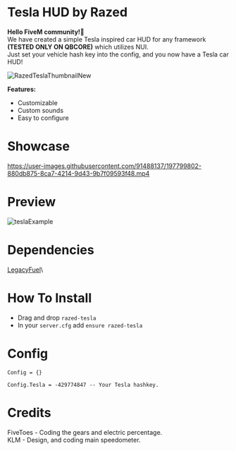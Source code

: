 # Tesla HUD by Razed
**Hello FiveM community!👋**\
We have created a simple Tesla inspired car HUD for any framework **(TESTED ONLY ON QBCORE)** which utilizes NUI.\
Just set your vehicle hash key into the config, and you now have a Tesla car HUD!

![RazedTeslaThumbnailNew](https://user-images.githubusercontent.com/91488137/197804626-d002a7be-5c90-4380-ad03-7c7fe507d9d4.png)

**Features:**

* Customizable
* Custom sounds
* Easy to configure


# Showcase
https://user-images.githubusercontent.com/91488137/197799802-880db875-8ca7-4214-9d43-9b7f09593f48.mp4

# Preview
![teslaExample](https://user-images.githubusercontent.com/91488137/197805932-0820c565-78d9-4765-8d40-73596f0ffadc.png)

# Dependencies
[LegacyFuel](https://github.com/InZidiuZ/LegacyFuel)\

# How To Install
* Drag and drop `razed-tesla`
* In your `server.cfg` add `ensure razed-tesla`


# Config
```
Config = {}

Config.Tesla = -429774847 -- Your Tesla hashkey.
```


# Credits
FiveToes - Coding the gears and electric percentage.\
KLM - Design, and coding main speedometer.
